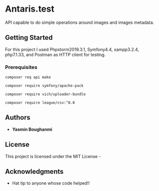 # Antaris.test

API capable to do simple operations around images and images metadata.
## Getting Started

For this project I used Phpstorm2019.3.1, Symfony4.4, xampp3.2.4, php7.1.33, and Postman as HTTP client for testing.

### Prerequisites

```
composer req api make
```
```
composer require symfony/apache-pack
```
```
composer require vich/uploader-bundle
```
```
composer require league/csv:^8.0
```


## Authors

* **Yasmin Boughanmi** 

## License

This project is licensed under the MIT License -

## Acknowledgments

* Hat tip to anyone whose code helped!!

